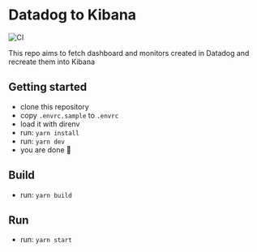 # Datadog to Kibana

![CI](https://github.com/jbourdale/datadog-to-kibana/actions/workflows/node.js.yml/badge.svg)

This repo aims to fetch dashboard and monitors created in Datadog and recreate them into Kibana

## Getting started

- clone this repository
- copy `.envrc.sample` to `.envrc`
- load it with direnv
- run: `yarn install`
- run: `yarn dev`
- you are done :clap:

## Build

- run: `yarn build`

## Run

- run: `yarn start`
